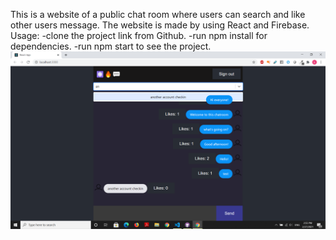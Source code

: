 This is a website of a public chat room where users can search and like other users message. The website is made by using React and Firebase.
Usage:
-clone the project link from Github.
-run npm install for dependencies.
-run npm start to see the project.
![Screenshot](screenshot.png)
